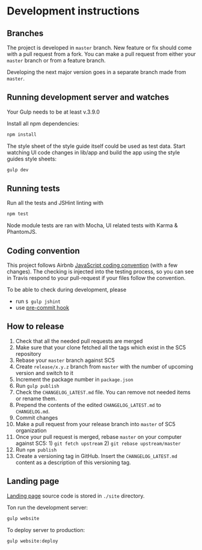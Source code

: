 # Development instructions

## Branches

The project is developed in `master` branch.
New feature or fix should come with a pull request from a fork.
You can make a pull request from either your `master` branch or from a feature branch.

Developing the next major version goes in a separate branch made from `master`.

## Running development server and watches

Your Gulp needs to be at least v.3.9.0

Install all npm dependencies:

```sh
npm install
```

The style sheet of the style guide itself could be used as test data.
Start watching UI code changes in lib/app and build the app using the style guides style sheets:

```sh
gulp dev
```

## Running tests

Run all the tests and JSHint linting with

```sh
npm test
```

Node module tests are ran with Mocha, UI related tests with Karma & PhantomJS.

## Coding convention

This project follows Airbnb [JavaScript coding convention](https://github.com/airbnb/javascript) (with a few changes).
The checking is injected into the testing process,
so you can see in Travis respond to your pull-request
if your files follow the convention.

To be able to check during development, please

* run `$ gulp jshint`
* use [pre-commit hook](https://github.com/SC5/sc5-configurations/tree/master/.githooks/pre-commit)

## How to release

1. Check that all the needed pull requests are merged
1. Make sure that your clone fetched all the tags which exist in the SC5 repository
1. Rebase your `master` branch against SC5
1. Create `release/x.y.z` branch from `master`  with the number of upcoming version and switch to it
1. Increment the package number in `package.json`
1. Run `gulp publish`
1. Check the `CHANGELOG_LATEST.md` file. You can remove not needed items or rename them.
1. Prepend the contents of the edited `CHANGELOG_LATEST.md` to `CHANGELOG.md`.
1. Commit changes
1. Make a pull request from your release branch into `master` of SC5 organization
1. Once your pull request is merged, rebase `master` on your computer against SC5: 1) `git fetch upstream` 2) `git
   rebase upstream/master`
1. Run `npm publish`
1. Create a versioning tag in GitHub. Insert the `CHANGELOG_LATEST.md` content as a description of this versioning tag.

## Landing page

[Landing page](http://styleguide.sc5.io/) source code is stored in `./site` directory.

Ton run the development server:

```sh
gulp website
```

To deploy server to production:

```sh
gulp website:deploy
```
